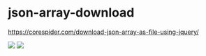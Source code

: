 # json-array-download

https://corespider.com/download-json-array-as-file-using-jquery/

<img src="https://secureservercdn.net/166.62.107.20/c8g.437.myftpupload.com/wp-content/uploads/2020/07/json-download.png"/>

<img src="https://secureservercdn.net/166.62.107.20/c8g.437.myftpupload.com/wp-content/uploads/2020/07/json-download-result-768x202.png"/>

